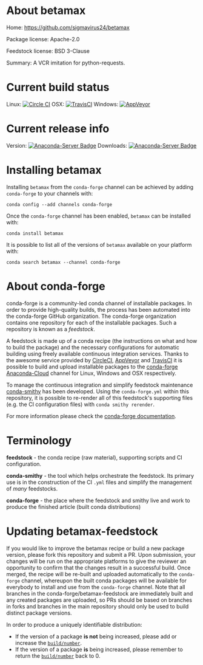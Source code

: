About betamax
=============

Home: https://github.com/sigmavirus24/betamax

Package license: Apache-2.0

Feedstock license: BSD 3-Clause

Summary: A VCR imitation for python-requests.



Current build status
====================

Linux: [![Circle CI](https://circleci.com/gh/conda-forge/betamax-feedstock.svg?style=shield)](https://circleci.com/gh/conda-forge/betamax-feedstock)
OSX: [![TravisCI](https://travis-ci.org/conda-forge/betamax-feedstock.svg?branch=master)](https://travis-ci.org/conda-forge/betamax-feedstock)
Windows: [![AppVeyor](https://ci.appveyor.com/api/projects/status/github/conda-forge/betamax-feedstock?svg=True)](https://ci.appveyor.com/project/conda-forge/betamax-feedstock/branch/master)

Current release info
====================
Version: [![Anaconda-Server Badge](https://anaconda.org/conda-forge/betamax/badges/version.svg)](https://anaconda.org/conda-forge/betamax)
Downloads: [![Anaconda-Server Badge](https://anaconda.org/conda-forge/betamax/badges/downloads.svg)](https://anaconda.org/conda-forge/betamax)

Installing betamax
==================

Installing `betamax` from the `conda-forge` channel can be achieved by adding `conda-forge` to your channels with:

```
conda config --add channels conda-forge
```

Once the `conda-forge` channel has been enabled, `betamax` can be installed with:

```
conda install betamax
```

It is possible to list all of the versions of `betamax` available on your platform with:

```
conda search betamax --channel conda-forge
```


About conda-forge
=================

conda-forge is a community-led conda channel of installable packages.
In order to provide high-quality builds, the process has been automated into the
conda-forge GitHub organization. The conda-forge organization contains one repository
for each of the installable packages. Such a repository is known as a *feedstock*.

A feedstock is made up of a conda recipe (the instructions on what and how to build
the package) and the necessary configurations for automatic building using freely
available continuous integration services. Thanks to the awesome service provided by
[CircleCI](https://circleci.com/), [AppVeyor](http://www.appveyor.com/)
and [TravisCI](https://travis-ci.org/) it is possible to build and upload installable
packages to the [conda-forge](https://anaconda.org/conda-forge)
[Anaconda-Cloud](http://docs.anaconda.org/) channel for Linux, Windows and OSX respectively.

To manage the continuous integration and simplify feedstock maintenance
[conda-smithy](http://github.com/conda-forge/conda-smithy) has been developed.
Using the ``conda-forge.yml`` within this repository, it is possible to re-render all of
this feedstock's supporting files (e.g. the CI configuration files) with ``conda smithy rerender``.

For more information please check the [conda-forge documentation](https://conda-forge.org/docs/).

Terminology
===========

**feedstock** - the conda recipe (raw material), supporting scripts and CI configuration.

**conda-smithy** - the tool which helps orchestrate the feedstock.
                   Its primary use is in the construction of the CI ``.yml`` files
                   and simplify the management of *many* feedstocks.

**conda-forge** - the place where the feedstock and smithy live and work to
                  produce the finished article (built conda distributions)


Updating betamax-feedstock
==========================

If you would like to improve the betamax recipe or build a new
package version, please fork this repository and submit a PR. Upon submission,
your changes will be run on the appropriate platforms to give the reviewer an
opportunity to confirm that the changes result in a successful build. Once
merged, the recipe will be re-built and uploaded automatically to the
`conda-forge` channel, whereupon the built conda packages will be available for
everybody to install and use from the `conda-forge` channel.
Note that all branches in the conda-forge/betamax-feedstock are
immediately built and any created packages are uploaded, so PRs should be based
on branches in forks and branches in the main repository should only be used to
build distinct package versions.

In order to produce a uniquely identifiable distribution:
 * If the version of a package **is not** being increased, please add or increase
   the [``build/number``](http://conda.pydata.org/docs/building/meta-yaml.html#build-number-and-string).
 * If the version of a package **is** being increased, please remember to return
   the [``build/number``](http://conda.pydata.org/docs/building/meta-yaml.html#build-number-and-string)
   back to 0.